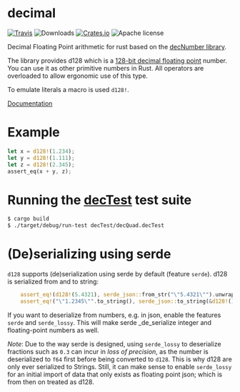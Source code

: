 # decimal

[![Travis](https://img.shields.io/travis/alkis/decimal.svg)](https://travis-ci.org/alkis/decimal)
![Downloads](https://img.shields.io/crates/d/decimal.svg)
[![Crates.io](https://img.shields.io/crates/v/decimal.svg)](https://crates.io/crates/decimal)
![Apache license](https://img.shields.io/crates/l/decimal.svg)

Decimal Floating Point arithmetic for rust based on the [decNumber
library](http://speleotrove.com/decimal/decnumber.html).

The library provides d128 which is a [128-bit decimal floating
point](https://en.wikipedia.org/wiki/Decimal128_floating-point_format) number.
You can use it as other primitive numbers in Rust. All operators are overloaded
to allow ergonomic use of this type.

To emulate literals a macro is used `d128!`.

[Documentation](https://docs.rs/decimal)

# Example

```rust
let x = d128!(1.234);
let y = d128!(1.111);
let z = d128!(2.345);
assert_eq(x + y, z);
```

# Running the [decTest](http://speleotrove.com/decimal/dectest.html) test suite

```bash
$ cargo build
$ ./target/debug/run-test decTest/decQuad.decTest
```
# (De)serializing using serde

`d128` supports (de)serialization using serde by default (feature `serde`). d128 is serialized from and to string:

```rust
    assert_eq!(d128!(5.4321), serde_json::from_str("\"5.4321\"").unwrap());
    assert_eq!("\"1.2345\"".to_string(), serde_json::to_string(&d128!(1.2345)).unwrap());
```

If you want to deserialize from numbers, e.g. in json, enable the features `serde` and `serde_lossy`.
This will make serde _de_serialize integer and floating-point numbers as well.

_Note_: Due to the way serde is designed, using `serde_lossy` to deserialize fractions such as `0.3` can incur in
*loss of precision*, as the number is deserialized to `f64` first before being converted to `d128`. This is why
d128 are only ever serialized to Strings. Still, it can make sense to enable `serde_lossy` for an initial import of 
data that only exists as floating point json; which is from then on treated as d128.
